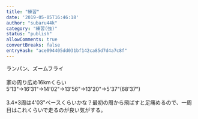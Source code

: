 ```yaml
---
title: "練習"
date: '2019-05-05T16:46:18'
author: "subaru44k"
category: "練習(強)"
status: "publish"
allowComments: true
convertBreaks: false
entryHash: "ace094405dd031bf142ca85d7d4a7c8f"
---
```

ランパン、ズームフライ<br>
<br>
家の周り広め16kmくらい<br>
5'13"→16'31"→14'02"→13'56"→13'20"→5'37"(68'37")<br>
<br>
3.4*3周は4'03"ペースくらいかな？最初の周から飛ばすと足痛めるので、一周目はこれくらいで走るのが良い気がする。
